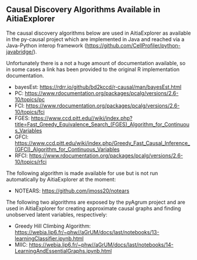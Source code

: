## Causal Discovery Algorithms Available in AitiaExplorer

The causal discovery algorithms below are used in AitiaExplorer as available in the py-causal project which are implemented in Java and reached via a Java-Python interop framework (https://github.com/CellProfiler/python-javabridge/).

Unfortunately there is a not a huge amount of documentation available, so in some cases a link has been provided to the original R implementation documentation.

 - bayesEst: https://rdrr.io/github/bd2kccd/r-causal/man/bayesEst.html
 - PC: https://www.rdocumentation.org/packages/pcalg/versions/2.6-10/topics/pc
 - FCI: https://www.rdocumentation.org/packages/pcalg/versions/2.6-10/topics/fci
 - FGES: https://www.ccd.pitt.edu//wiki/index.php?title=Fast_Greedy_Equivalence_Search_(FGES)_Algorithm_for_Continuous_Variables
 - GFCI: https://www.ccd.pitt.edu/wiki/index.php/Greedy_Fast_Causal_Inference_(GFCI)_Algorithm_for_Continuous_Variables
 - RFCI: https://www.rdocumentation.org/packages/pcalg/versions/2.6-10/topics/rfci
 
The following algorithm is made available for use but is not run automatically by AitiaExplorer at the moment:

 - NOTEARS: https://github.com/jmoss20/notears 
 
The following two algorithms are exposed by the pyAgrum project and are used in AitiaExplorer for creating approximate causal graphs and finding unobserved latent variables, respectively:

 - Greedy Hill Climbing Algorithm: https://webia.lip6.fr/~phw//aGrUM/docs/last/notebooks/13-learningClassifier.ipynb.html
 - MIIC: https://webia.lip6.fr/~phw//aGrUM/docs/last/notebooks/14-LearningAndEssentialGraphs.ipynb.html